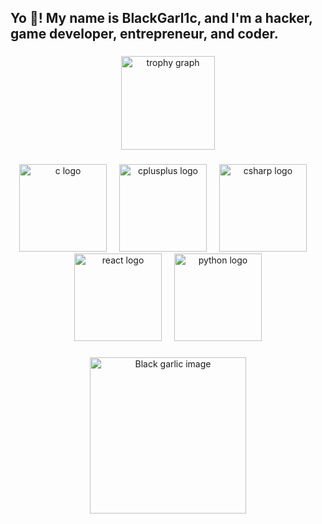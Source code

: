 

<h2 align="left">Yo 👋! My name is BlackGarl1c, and I'm a hacker, game developer, entrepreneur, and coder.</h2>

###

<div align="center">
  <img src="https://github-profile-trophy.vercel.app?username=BlackGarl1c&theme=gruvbox&no-bg=false&no-frame=false&column=8&row=2" height="150" alt="trophy graph"  />
</div>

###

<div align="center">
  <img src="https://cdn.jsdelivr.net/gh/devicons/devicon/icons/c/c-original.svg" height="140" alt="c logo"  />
  <img width="12" />
  <img src="https://cdn.jsdelivr.net/gh/devicons/devicon/icons/cplusplus/cplusplus-original.svg" height="140" alt="cplusplus logo"  />
  <img width="12" />
  <img src="https://cdn.jsdelivr.net/gh/devicons/devicon/icons/csharp/csharp-original.svg" height="140" alt="csharp logo"  />
  <img width="12" />
  <img src="https://cdn.jsdelivr.net/gh/devicons/devicon/icons/react/react-original.svg" height="140" alt="react logo"  />
  <img width="12" />
  <img src="https://cdn.jsdelivr.net/gh/devicons/devicon/icons/python/python-original.svg" height="140" alt="python logo"  />
</div>

###

<div align="center">
  <img height="250" src="https://www.letuverie.com/wp-content/uploads/2019/12/DET-ail-noir-1024x680.png" alt="Black garlic image" />
</div>

###
